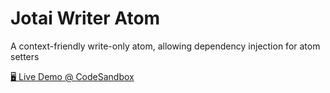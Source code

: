 # Jotai Writer Atom

A context-friendly write-only atom, allowing dependency injection for atom setters

[🖥️ Live Demo @ CodeSandbox][live_demo]

[live_demo]: https://codesandbox.io/s/github/hd-o/coding-challenge/tree/main/writer-atom
